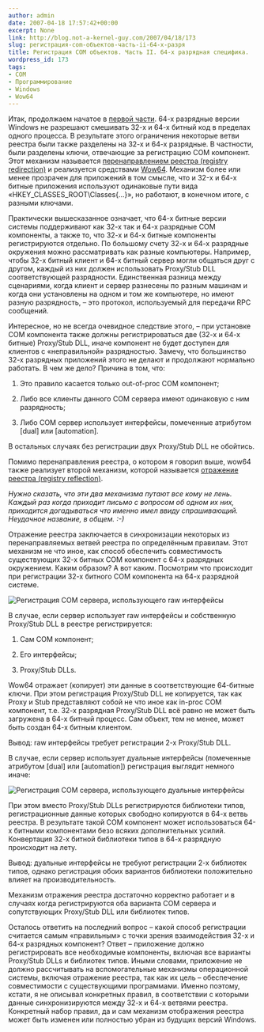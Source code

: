 ```yaml
---
author: admin
date: 2007-04-18 17:57:42+00:00
excerpt: None
link: http://blog.not-a-kernel-guy.com/2007/04/18/173
slug: регистрация-com-объектов-часть-ii-64-х-разря
title: Регистрация COM объектов. Часть II. 64-х разрядная специфика.
wordpress_id: 173
tags:
- COM
- Программирование
- Windows
- Wow64
---
```


Итак, продолжаем начатое в [первой части](http://blog.not-a-kernel-guy.com/2007/04/13/172). 64-х разрядные версии Windows не разрешают смешивать 32-х и 64-х битный код в пределах одного процесса. В результате этого ограничения некоторые ветви реестра были также разделены на 32-х и 64-х разрядные. В частности, были разделены ключи, отвечающие за регистрацию COM компонент. Этот механизм называется [перенаправлением реестра (registry redirection)](http://msdn2.microsoft.com/en-us/library/aa384232.aspx) и реализуется средствами [Wow64](http://en.wikipedia.org/wiki/WOW64). Механизм более или менее прозрачен для приложений в том смысле, что и 32-x и 64-х битные приложения используют одинаковые пути вида «HKEY_CLASSES_ROOT\Classes\{…}», но работают, в конечном итоге, с разными ключами.

Практически вышесказанное означает, что 64-х битные версии системы поддерживают как 32-х так и 64-х разрядные COM компоненты, а также то, что 32-х и 64-х битные компоненты регистрируются отдельно. По большому счету 32-х и 64-х разрядные окружения можно рассматривать как разные компьютеры. Например, чтобы 32-х битный клиент и 64-х битный сервер могли общаться друг с другом, каждый из них должен использовать Proxy/Stub DLL соответствующей разрядности. Единственная разница между сценариями, когда клиент и сервер разнесены по разным машинам и когда они установлены на одном и том же компьютере, но имеют разную разрядность, – это протокол, используемый для передачи RPC сообщений.

Интересное, но не всегда очевидное следствие этого, – при установке COM компонента также должны регистрироваться две (32-х и 64-х битные) Proxy/Stub DLL, иначе компонент не будет доступен для клиентов с «неправильной» разрядностью. Замечу, что большинство 32-х разрядных приложений этого не делают и продолжают нормально работать. В чем же дело? Причина в том, что:

  1. Это правило касается только out-of-proc COM компонент;

  2. Либо все клиенты данного COM сервера имеют одинаковую с ним разрядность;

  3. Либо COM сервер использует интерфейсы, помеченные атрибутом [dual] или [automation].

В остальных случаях без регистрации двух Proxy/Stub DLL не обойтись. 

Помимо перенаправления реестра, о котором я говорил выше, wow64 также реализует второй механизм, которой называется [отражение реестра (registry reflection)](http://msdn2.microsoft.com/en-us/library/aa384235.aspx). 

_Нужно сказать, что эти два механизма путают все кому не лень. Каждый раз когда приходит письмо с вопросом об одном их них, приходится догадываться что именно имел ввиду спрашивающий. Неудачное название, в общем. :-)_

Отражение реестра заключается в синхронизации некоторых из перенаправляемых ветвей реестра по определённым правилам. Этот механизм не что иное, как способ обеспечить совместимость существующих 32-х битных COM компонент с 64-х разрядных окружением. Каким образом? А вот каким. Посмотрим что происходит при регистрации 32-х битного COM компонента на 64-х разрядной системе.

![Регистрация COM сервера, использующего raw интерфейсы](http://blog.not-a-kernel-guy.com/wp-content/uploads/2007/04/com_registration_raw.png)

В случае, если сервер использует raw интерфейсы и собственную Proxy/Stub DLL в реестре регистрируется: 

  1. Сам COM компонент;

  2. Его интерфейсы;

  3. Proxy/Stub DLLs.

Wow64 отражает (копирует) эти данные в соответствующие 64-битные ключи. При этом регистрация Proxy/Stub DLL не копируется, так как Proxy и Stub представляют собой не что иное как in-proc COM компонент, т.е. 32-х разрядная Proxy/Stub DLL всё равно не может быть загружена в 64-х битный процесс. Сам объект, тем не менее, может быть создан 64-х битным клиентом. 

Вывод: raw интерфейсы требует регистрации 2-х Proxy/Stub DLL.

В случае, если сервер использует дуальные интерфейсы (помеченные атрибутом [dual] или [automation]) регистрация выглядит немного иначе:

![Регистрация COM сервера, использующего дуальные интерфейсы](http://blog.not-a-kernel-guy.com/wp-content/uploads/2007/04/com_registration_dual.png)

При этом вместо Proxy/Stub DLLs регистрируются библиотеки типов, регистрационные данные которых свободно копируются в 64-х ветвь реестра. В результате такой COM компонент может использоваться 64-х битными компонентами безо всяких дополнительных усилий. Конвертация 32-х битной библиотеки типов в 64-х разрядную происходит на лету.

Вывод: дуальные интерфейсы не требуют регистрации 2-х библиотек типов, однако регистрация обоих вариантов библиотеки положительно влияет на производительность.

Механизм отражения реестра достаточно корректно работает и в случаях когда регистрируются оба варианта COM сервера и сопутствующих Proxy/Stub DLL или библиотек типов.

Осталось ответить на последний вопрос – какой способ регистрации считается самым «правильным» с точки зрения взаимодействия 32-х и 64-х разрядных компонент? Ответ – приложение должно регистрировать все необходимые компоненты, включая все варианты Proxy/Stub DLLs и библиотек типов. Иными словами, приложение не должно рассчитывать на вспомогательные механизмы операционной системы, включая отражение реестра, так как их цель – обеспечение совместимости с существующими программами. Именно поэтому, кстати, я не описывал конкретных правил, в соответствии с которыми данные синхронизируются между 32-х и 64-х ветвями реестра. Конкретный набор правил, да и сам механизм отображения реестра может быть изменен или полностью убран из будущих версий Windows.

